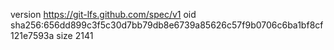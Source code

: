 version https://git-lfs.github.com/spec/v1
oid sha256:656dd899c3f5c30d7bb79db8e6739a85626c57f9b0706c6ba1bf8cf121e7593a
size 2141
